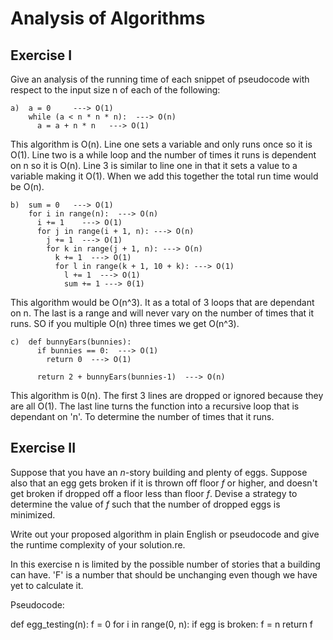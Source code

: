 # Analysis of Algorithms

## Exercise I

Give an analysis of the running time of each snippet of
pseudocode with respect to the input size n of each of the following:

```
a)  a = 0     ---> O(1)
    while (a < n * n * n):  ---> O(n)
      a = a + n * n   ---> O(1)
```
This algorithm is O(n). Line one sets a variable and only runs once so it is O(1). Line two is a while loop and the number of times it runs is dependent on n so it is O(n). Line 3 is similar to line one in that it sets a value to a variable making it O(1). When we add this together the total run time would be O(n).
```
b)  sum = 0   ---> O(1)
    for i in range(n):  ---> O(n)
      i += 1    ---> O(1)
      for j in range(i + 1, n): ---> O(n)
        j += 1  ---> O(1)
        for k in range(j + 1, n): ---> O(n)
          k += 1  ---> O(1)
          for l in range(k + 1, 10 + k): ---> O(1)
            l += 1  ---> O(1)
            sum += 1 ---> 0(1)
```
This algorithm would be O(n^3). It as a total of 3 loops that are dependant on n. The last is a range and will never vary on the number of times that it runs. SO if you multiple O(n) three times we get O(n^3).

```
c)  def bunnyEars(bunnies):
      if bunnies == 0:  ---> O(1)
        return 0  ---> O(1)

      return 2 + bunnyEars(bunnies-1)  ---> O(n)
```
This algorithm is 0(n). The first 3 lines are dropped or ignored because they are all O(1). The last line turns the function into a recursive loop that is dependant on 'n'. To determine the number of times that it runs. 

## Exercise II

Suppose that you have an _n_-story building and plenty of eggs. Suppose also that an egg gets broken if it is thrown off floor _f_ or higher, and doesn't get broken if dropped off a floor less than floor _f_. Devise a strategy to determine the value of _f_ such that the number of dropped eggs is minimized.

Write out your proposed algorithm in plain English or pseudocode and give the runtime complexity of your solution.re.

In this exercise n is limited by the possible number of stories that a building can have. 'F' is a number that should be unchanging even though we have yet to calculate it. 

Pseudocode:

def egg_testing(n):
   f = 0
   for i in range(0, n):
      if egg is broken:
        f = n
        return f